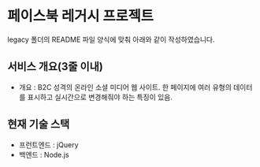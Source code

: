 # 페이스북 레거시 프로젝트

legacy 폴더의 README 파일 양식에 맞춰 아래와 같이 작성하였습니다.

## 서비스 개요(3줄 이내)

- 개요 : B2C 성격의 온라인 소셜 미디어 웹 사이트. 한 페이지에 여러 유형의 데이터를 표시하고 실시간으로 변경해줘야 하는 특징이 있음.

## 현재 기술 스택

- 프런트엔드 : jQuery
- 백엔드 : Node.js